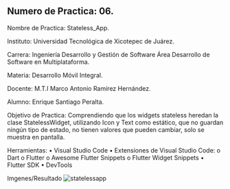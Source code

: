 
## Numero de Practica:  06.

Nombre de Practica: Stateless_App.

Instituto: Universidad Tecnológica de Xicotepec de Juárez.

Carrera: Ingeniería Desarrollo y Gestión de Software Área Desarrollo de Software en Multiplataforma.

Materia: Desarrollo Móvil Integral.

Docente: M.T.I Marco Antonio Ramírez Hernández.

Alumno: Enrique Santiago Peralta.

Objetivo de Practica: Comprendiendo que los widgets stateless heredan la clase StatelessWidget, utilizando Icon y Text como estático, que no guardan ningún tipo de estado, no tienen valores que pueden cambiar, solo se muestra en pantalla.

Herramientas:
•	Visual Studio Code 
•	Extensiones de Visual Studio Code: 
    o	Dart
    o	Flutter 
    o	Awesome Flutter Snippets
    o	Flutter Widget Snippets
•	Flutter SDK
•	DevTools


Imgenes/Resultado 
![statelessapp](https://user-images.githubusercontent.com/79369079/193977010-d8638996-f3da-4c1d-9f5f-4a6b274b6dac.png)


